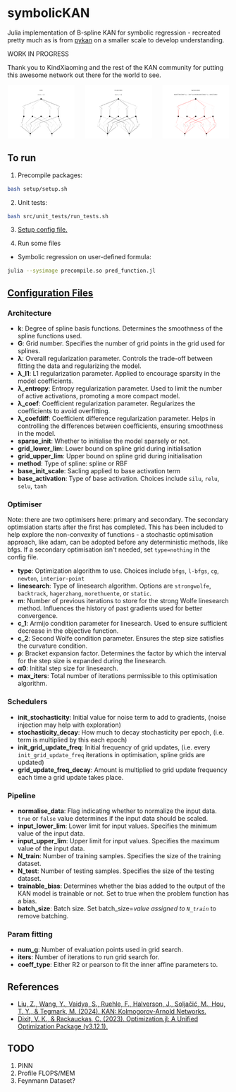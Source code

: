# symbolicKAN

Julia implementation of B-spline KAN for symbolic regression - recreated pretty much as is from [pykan](https://github.com/KindXiaoming/pykan) on a smaller scale to develop understanding.

WORK IN PROGRESS 

Thank you to KindXiaoming and the rest of the KAN community for putting this awesome network out there for the world to see.

<p align="center">
<img src="figures/sine_before.png" alt="KAN Network" width="30%" style="padding-right: 20px;">
<img src="figures/sine_trained.png" alt="Pruned KAN Network" width="30%" style="padding-right: 20px;">
<img src="figures/sine_symbolic.png" alt="Symbolic KAN Network" width="30%">
</p>


## To run

1. Precompile packages:

```bash
bash setup/setup.sh
```

2. Unit tests:

```bash
bash src/unit_tests/run_tests.sh
```

3. [Setup config file.](config) 

4. Run some files

- Symbolic regression on user-defined formula:

```bash
julia --sysimage precompile.so pred_function.jl
```
## [Configuration Files](config) 

### Architecture
- **k**: Degree of spline basis functions. Determines the smoothness of the spline functions used.
- **G**: Grid number. Specifies the number of grid points in the grid used for splines.
- **λ**: Overall regularization parameter. Controls the trade-off between fitting the data and regularizing the model.
- **λ_l1**: L1 regularization parameter. Applied to encourage sparsity in the model coefficients.
- **λ_entropy**: Entropy regularization parameter. Used to limit the number of active activations, promoting a more compact model.
- **λ_coef**: Coefficient regularization parameter. Regularizes the coefficients to avoid overfitting.
- **λ_coefdiff**: Coefficient difference regularization parameter. Helps in controlling the differences between coefficients, ensuring smoothness in the model.
- **sparse_init**: Whether to initialise the model sparsely or not.
- **grid_lower_lim**: Lower bound on spline grid during initialisation
- **grid_upper_lim**: Upper bound on spline grid during initialisation
- **method**: Type of spline: spline or RBF
- **base_init_scale**: Sacling applied to base activation term
- **base_activation**: Type of base activation. Choices include `silu`, `relu`, `selu`, `tanh`

### Optimiser

Note: there are two optimisers here: primary and secondary. The secondary optimsiation starts after the first has completed. This has been included to help explore the non-convexity of functions - a stochastic optimisation approach, like adam, can be adopted before any deterministic methods, like bfgs. If a secondary optimisation isn't needed, set `type=nothing` in the config file.

- **type**: Optimization algorithm to use. Choices include `bfgs`, `l-bfgs`, `cg`, `newton`, `interior-point`
- **linesearch**: Type of linesearch algorithm. Options are `strongwolfe`, `backtrack`, `hagerzhang`, `morethuente`, or `static`.
- **m**: Number of previous iterations to store for the strong Wolfe linesearch method. Influences the history of past gradients used for better convergence.
- **c_1**: Armijo condition parameter for linesearch. Used to ensure sufficient decrease in the objective function.
- **c_2**: Second Wolfe condition parameter. Ensures the step size satisfies the curvature condition.
- **ρ**: Bracket expansion factor. Determines the factor by which the interval for the step size is expanded during the linesearch.
- **α0**: Initital step size for linesearch.
- **max_iters**: Total number of iterations permissible to this optimisation algorithm.

### Schedulers
- **init_stochasticity**: Initial value for noise term to add to gradients, (noise injection may help with exploration)
- **stochasticity_decay**: How much to decay stochasticity per epoch, (i.e. term is multiplied by this each epoch)
- **init_grid_update_freq**: Initial frequency of grid updates, (i.e. every `init_grid_update_freq` iterations in optimisation, spline grids are updated)
- **grid_update_freq_decay**: Amount is multiplied to grid update frequency each time a grid update takes place.

### Pipeline
- **normalise_data**: Flag indicating whether to normalize the input data. `true` or `false` value determines if the input data should be scaled.
- **input_lower_lim**: Lower limit for input values. Specifies the minimum value of the input data.
- **input_upper_lim**: Upper limit for input values. Specifies the maximum value of the input data.
- **N_train**: Number of training samples. Specifies the size of the training dataset.
- **N_test**: Number of testing samples. Specifies the size of the testing dataset.
- **trainable_bias**: Determines whether the bias added to the output of the KAN model is trainable or not. Set to true when the problem function has a bias.
- **batch_size**: Batch size. Set batch_size=*value assigned to `N_train`* to remove batching.

### Param fitting
- **num_g**: Number of evaluation points used in grid search.
- **iters**: Number of iterations to run grid search for.
- **coeff_type**: Either R2 or pearson to fit the inner affine parameters to.

## References

- [Liu, Z., Wang, Y., Vaidya, S., Ruehle, F., Halverson, J., Soljačić, M., Hou, T. Y., & Tegmark, M. (2024). KAN: Kolmogorov-Arnold Networks.](https://arxiv.org/abs/2404.19756)
- [Dixit, V. K., & Rackauckas, C. (2023). Optimization.jl: A Unified Optimization Package (v3.12.1).](https://doi.org/10.5281/zenodo.7738525)


## TODO

1. PINN
2. Profile FLOPS/MEM
3. Feynmann Dataset?



